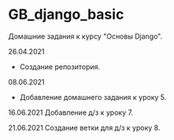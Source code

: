 # GB_django_basic
Домашние задания к курсу "Основы Django".

26.04.2021
+ Создание репозитория.

08.06.2021
+ Добавление домашнего задания к уроку 5.

16.06.2021
Добавление д/з к уроку 7.

21.06.2021
Создание ветки для д/з к уроку 8.